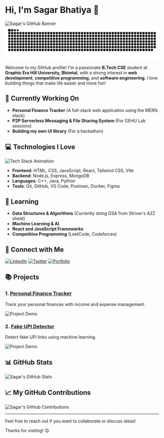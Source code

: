 # Hi, I'm Sagar Bhatiya 👋

![Sagar's GitHub Banner](https://media.giphy.com/media/3o7TKwmvPM0OYwYvZa/giphy.gif)
![GitHub Snake](https://github.com/Platane/snk/raw/output/github-contribution-grid-snake.svg)



Welcome to my GitHub profile! I'm a passionate **B.Tech CSE** student at **Graphic Era Hill University, Bhimtal**, with a strong interest in **web development**, **competitive programming**, and **software engineering**. I love building things that make life easier and more fun!

## 🚀 Currently Working On

- **Personal Finance Tracker** (A full-stack web application using the MERN stack)
- **P2P Serverless Messaging & File Sharing System** (For GEHU Lab sessions)
- **Building my own UI library** (For a hackathon)

## 💻 Technologies I Love

![Tech Stack Animation](https://media.giphy.com/media/26tn33aiTi1jkl6H6/giphy.gif)


- **Frontend**: HTML, CSS, JavaScript, React, Tailwind CSS, Vite
- **Backend**: Node.js, Express, MongoDB
- **Languages**: C++, Java, Python
- **Tools**: Git, GitHub, VS Code, Postman, Docker, Figma

## 🌱 Learning

- **Data Structures & Algorithms** (Currently doing DSA from Striver's A2Z sheet)
- **Machine Learning & AI**
- **React and JavaScript Frameworks**
- **Competitive Programming** (LeetCode, Codeforces)

## 🔗 Connect with Me

[![LinkedIn](https://img.shields.io/badge/LinkedIn-0077B5?style=flat&logo=linkedin)](https://www.linkedin.com/in/sagarbhatiya/)
[![Twitter](https://img.shields.io/badge/Twitter-1DA1F2?style=flat&logo=twitter)](https://twitter.com/sagarbhatiya)
[![Portfolio](https://img.shields.io/badge/Portfolio-FF0000?style=flat&logo=appveyor)](https://yourportfolio.com)

## 📚 Projects

### 1. **[Personal Finance Tracker](https://github.com/yourusername/personal-finance-tracker)**

Track your personal finances with income and expense management.

![Project Demo](https://media.giphy.com/media/l4FGpfs7qjQh1pz1y/giphy.gif)


### 2. **[Fake UPI Detector](https://github.com/yourusername/fake-upi-detector)**

Detect fake UPI links using machine learning.

![Project Demo](https://media.giphy.com/media/l4FGpfs7qjQh1pz1y/giphy.gif)


## 📊 GitHub Stats

![Sagar's GitHub Stats](https://github-readme-stats.vercel.app/api?username=sagarbhatiya&count_private=true&show_icons=true&hide=prs&theme=radical)

## 📈 My GitHub Contributions

![Sagar's GitHub Contributions](https://github-readme-streak-stats.herokuapp.com/?user=sagarbhatiya&theme=radical)

---

Feel free to reach out if you want to collaborate or discuss ideas!

Thanks for visiting! 😊
